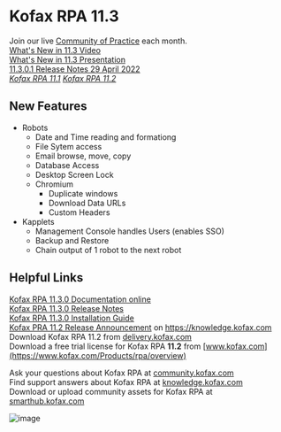 # Kofax RPA 11.3
Join our live [Community of Practice](https://cvent.me/M2wgvK) each month.  
[What's New in 11.3 Video](https://kofax.app.bigtincan.com/pfiles/9Lvym0xkJ1qZ2D5MQEe0fjT2CkUKhJfvgerobl4p6aAjYGVRNK)  
[What's New in 11.3 Presentation](https://github.com/KofaxRPA/RPA-11.3/raw/main/20220425%20RPA%2011.3%20What's%20New.pptx)  
[11.3.0.1 Release Notes 29 April 2022](https://az32125.vo.msecnd.net/kef-products/Product$/RPA/KofaxRPA-11.3.0.1.0.299/RELEASE/ReadMe-KofaxRPA-11.3.0.1.htm?sv=2018-03-28&sr=c&sig=6UW7f2sxDdv3On0QlaaCc6ixztSFUFzULmlloTOJUyY%3D&se=2022-05-03T14%3A38%3A15Z&sp=r)  
*[Kofax RPA 11.1](https://github.com/KofaxRPA/RPA-11.1#readme)* *[Kofax RPA 11.2](https://github.com/KofaxRPA/RPA-11.2#readme)*  
## New Features
* Robots
  * Date and Time reading and formationg
  * File Sytem access
  * Email browse, move, copy
  * Database Access
  * Desktop Screen Lock
  * Chromium
    * Duplicate windows
    * Download Data URLs
    * Custom Headers 
* Kapplets
  * Management Console handles Users (enables SSO)
  * Backup and Restore
  * Chain output of 1 robot to the next robot
## Helpful Links
[Kofax RPA 11.3.0 Documentation online](https://docshield.kofax.com/RPA/en_US/11.3.0_5cdzhlgb3t/help/rpa_help/help_main/c_welcomegeneral.html)  
[Kofax RPA 11.3.0 Release Notes](https://docshield.kofax.com/RPA/en_US/11.3.0_5cdzhlgb3t/help/rpa_rn/index.html)  
[Kofax RPA 11.3.0 Installation Guide](https://docshield.kofax.com/RPA/en_US/11.3.0_5cdzhlgb3t/print/KofaxRPAInstallationGuide_EN.pdf)  
[Kofax PRA 11.2 Release Announcement](https://knowledge.kofax.com/Robotic_Process_Automation/Overview-Downloads/RPA_Product_Release_Information#Latest_11.2_Releases) on https://knowledge.kofax.com  
Download Kofax RPA 11.2 from [delivery.kofax.com](https://delivery.kofax.com)  
Download a free trial license for Kofax RPA **11.2** from [www.kofax.com](https://www.kofax.com/Products/rpa/overview)  

Ask your questions about Kofax RPA at [community.kofax.com](https://community.kofax.com/)  
Find support answers about Kofax RPA at [knowledge.kofax.com](https://knowledge.kofax.com/Robotic_Process_Automation)  
Download or upload community assets for Kofax RPA at [smarthub.kofax.com](https://smarthub.kofax.com/apps/?product=Kofax+RPA)  
  
![image](https://user-images.githubusercontent.com/47416964/125473444-185fa139-e8b0-4916-99fa-9aee4f466fd0.png)

